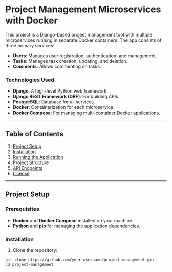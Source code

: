 # Project Management Microservices with Docker

This project is a Django-based project management tool with multiple microservices running in separate Docker containers. The app consists of three primary services:
- **Users**: Manages user registration, authentication, and management.
- **Tasks**: Manages task creation, updating, and deletion.
- **Comments**: Allows commenting on tasks.

### Technologies Used
- **Django**: A high-level Python web framework.
- **Django REST Framework (DRF)**: For building APIs.
- **PostgreSQL**: Database for all services.
- **Docker**: Containerization for each microservice.
- **Docker Compose**: For managing multi-container Docker applications.

---

## Table of Contents
1. [Project Setup](#project-setup)
2. [Installation](#installation)
3. [Running the Application](#running-the-application)
4. [Project Structure](#project-structure)
5. [API Endpoints](#api-endpoints)
6. [License](#license)

---

## Project Setup

### Prerequisites
- **Docker** and **Docker Compose** installed on your machine.
- **Python** and **pip** for managing the application dependencies.

### Installation

1. Clone the repository:

```bash
git clone https://github.com/your-username/project-management.git
cd project-management
